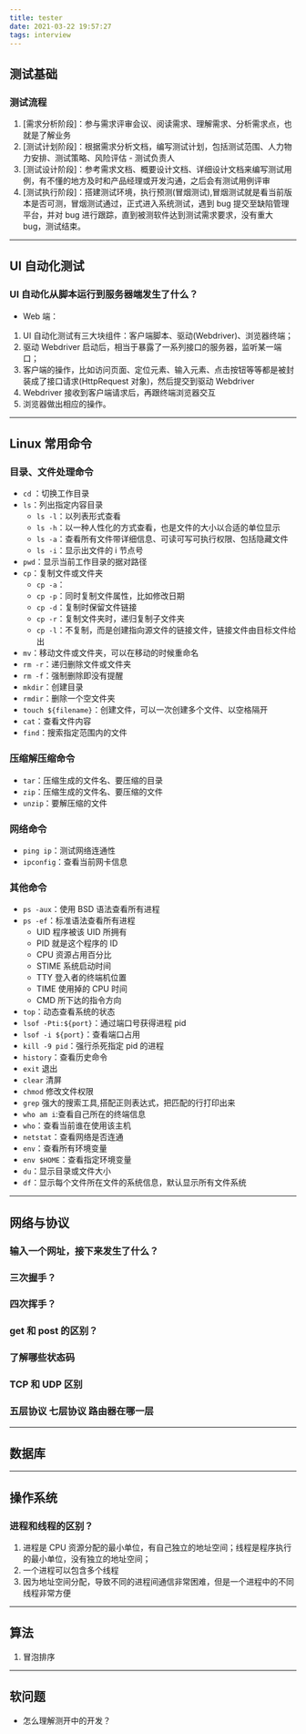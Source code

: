 ```yaml
---
title: tester
date: 2021-03-22 19:57:27
tags: interview
---
```


## 测试基础

### 测试流程

1. [需求分析阶段]：参与需求评审会议、阅读需求、理解需求、分析需求点，也就是了解业务
2. [测试计划阶段]：根据需求分析文档，编写测试计划，包括测试范围、人力物力安排、测试策略、风险评估 - 测试负责人
3. [测试设计阶段]：参考需求文档、概要设计文档、详细设计文档来编写测试用例，有不懂的地方及时和产品经理或开发沟通，之后会有测试用例评审
4. [测试执行阶段]：搭建测试环境，执行预测(冒烟测试),冒烟测试就是看当前版本是否可测，冒烟测试通过，正式进入系统测试，遇到 bug 提交至缺陷管理平台，并对 bug 进行跟踪，直到被测软件达到测试需求要求，没有重大 bug，测试结束。

---

## UI 自动化测试

### UI 自动化从脚本运行到服务器端发生了什么？

- Web 端：

1.  UI 自动化测试有三大块组件：客户端脚本、驱动(Webdriver)、浏览器终端；
2.  驱动 Webdriver 启动后，相当于暴露了一系列接口的服务器，监听某一端口；
3.  客户端的操作，比如访问页面、定位元素、输入元素、点击按钮等等都是被封装成了接口请求(HttpRequest 对象)，然后提交到驱动 Webdriver
4.  Webdriver 接收到客户端请求后，再跟终端浏览器交互
5.  浏览器做出相应的操作。

---

## Linux 常用命令

### 目录、文件处理命令

- `cd` ：切换工作目录
- `ls`：列出指定内容目录
  - `ls -l`：以列表形式查看
  - `ls -h`：以一种人性化的方式查看，也是文件的大小以合适的单位显示
  - `ls -a`：查看所有文件带详细信息、可读可写可执行权限、包括隐藏文件
  - `ls -i`：显示出文件的 i 节点号
- `pwd`：显示当前工作目录的据对路径
- `cp`：复制文件或文件夹
  - `cp -a`：
  - `cp -p`：同时复制文件属性，比如修改日期
  - `cp -d`：复制时保留文件链接
  - `cp -r`：复制文件夹时，递归复制子文件夹
  - `cp -l`：不复制，而是创建指向源文件的链接文件，链接文件由目标文件给出
- `mv`：移动文件或文件夹，可以在移动的时候重命名
- `rm -r`：递归删除文件或文件夹
- `rm -f`：强制删除即没有提醒
- `mkdir`：创建目录
- `rmdir`：删除一个空文件夹
- `touch ${filename}`：创建文件，可以一次创建多个文件、以空格隔开
- `cat`：查看文件内容
- `find`：搜索指定范围内的文件

### 压缩解压缩命令

- `tar`：压缩生成的文件名、要压缩的目录
- `zip`：压缩生成的文件名、要压缩的文件
- `unzip`：要解压缩的文件

### 网络命令

- `ping ip`：测试网络连通性
- `ipconfig`：查看当前网卡信息

### 其他命令

- `ps -aux`：使用 BSD 语法查看所有进程
- `ps -ef`：标准语法查看所有进程
  - UID 程序被该 UID 所拥有
  - PID 就是这个程序的 ID
  - CPU 资源占用百分比
  - STIME 系统启动时间
  - TTY 登入者的终端机位置
  - TIME 使用掉的 CPU 时间
  - CMD 所下达的指令方向
- `top`：动态查看系统的状态
- `lsof -Pti:${port}`：通过端口号获得进程 pid
- `lsof -i ${port}`：查看端口占用
- `kill -9 pid`：强行杀死指定 pid 的进程
- `history`：查看历史命令
- `exit` 退出
- `clear` 清屏
- `chmod` 修改文件权限
- `grep` 强大的搜索工具,搭配正则表达式，把匹配的行打印出来
- `who am i`:查看自己所在的终端信息
- `who`：查看当前谁在使用该主机
- `netstat`：查看网络是否连通
- `env`：查看所有环境变量
- `env $HOME`：查看指定环境变量
- `du`：显示目录或文件大小
- `df`：显示每个文件所在文件的系统信息，默认显示所有文件系统

---

## 网络与协议

### 输入一个网址，接下来发生了什么？

### 三次握手？

### 四次挥手？

### get 和 post 的区别？

### 了解哪些状态码

### TCP 和 UDP 区别

### 五层协议 七层协议 路由器在哪一层

---

## 数据库

---

## 操作系统

### 进程和线程的区别？

1. 进程是 CPU 资源分配的最小单位，有自己独立的地址空间；线程是程序执行的最小单位，没有独立的地址空间；
2. 一个进程可以包含多个线程
3. 因为地址空间分配，导致不同的进程间通信非常困难，但是一个进程中的不同线程非常方便

---

## 算法

1. 冒泡排序

---

## 软问题

- 怎么理解测开中的开发？
